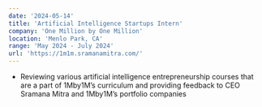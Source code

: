 ```yaml
---
date: '2024-05-14'
title: 'Artificial Intelligence Startups Intern'
company: 'One Million by One Million'
location: 'Menlo Park, CA'
range: 'May 2024 - July 2024'
url: 'https://1m1m.sramanamitra.com/'
---
```


- Reviewing various artificial intelligence entrepreneurship courses that are a part of 1Mby1M’s curriculum and providing feedback to CEO Sramana Mitra and 1Mby1M’s portfolio companies

